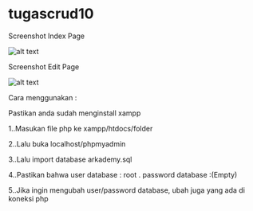 # tugascrud10
Screenshot Index Page







![alt text](https://i.ibb.co/CQBm7NS/indexphp.png)









Screenshot Edit Page











![alt text](https://i.ibb.co/sJLbqd8/editphp.png)





Cara menggunakan :






Pastikan anda sudah menginstall xampp








1..Masukan file php ke xampp/htdocs/folder



2..Lalu buka localhost/phpmyadmin







3..Lalu import database arkademy.sql









4..Pastikan bahwa user database : root . password database :(Empty)









5..Jika ingin mengubah user/password database, ubah juga yang ada di koneksi php
